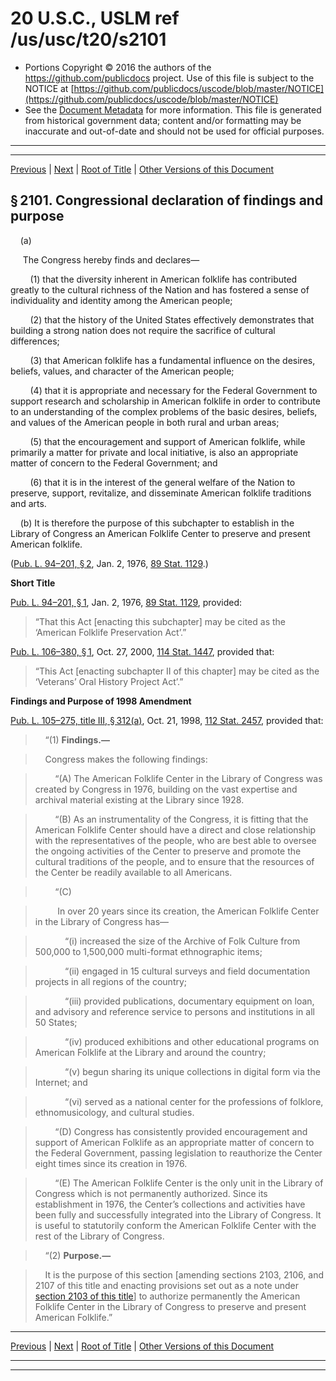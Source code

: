 ---
---

# 20 U.S.C., USLM ref /us/usc/t20/s2101

* Portions Copyright © 2016 the authors of the https://github.com/publicdocs project.
  Use of this file is subject to the NOTICE at [https://github.com/publicdocs/uscode/blob/master/NOTICE](https://github.com/publicdocs/uscode/blob/master/NOTICE)
* See the [Document Metadata](././../../../../..//README.md) for more information.
  This file is generated from historical government data; content and/or formatting may be inaccurate and out-of-date and should not be used for official purposes.

----------
----------

[Previous](./../../../../..//us/usc/t20/ch43/schI/m__us_usc_t20_ch43_schI.md) | [Next](./../../../../..//us/usc/t20/ch43/schI/m__us_usc_t20_s2102.md) | [Root of Title](./../../../../../) | [Other Versions of this Document](https://publicdocs.github.io/go/links?ns=uslm&ref=%2Fus%2Fusc%2Ft20%2Fs2101)

## § 2101. Congressional declaration of findings and purpose

    (a)

     The Congress hereby finds and declares—

        (1) that the diversity inherent in American folklife has contributed greatly to the cultural richness of the Nation and has fostered a sense of individuality and identity among the American people;

        (2) that the history of the United States effectively demonstrates that building a strong nation does not require the sacrifice of cultural differences;

        (3) that American folklife has a fundamental influence on the desires, beliefs, values, and character of the American people;

        (4) that it is appropriate and necessary for the Federal Government to support research and scholarship in American folklife in order to contribute to an understanding of the complex problems of the basic desires, beliefs, and values of the American people in both rural and urban areas;

        (5) that the encouragement and support of American folklife, while primarily a matter for private and local initiative, is also an appropriate matter of concern to the Federal Government; and

        (6) that it is in the interest of the general welfare of the Nation to preserve, support, revitalize, and disseminate American folklife traditions and arts.

    (b) It is therefore the purpose of this subchapter to establish in the Library of Congress an American Folklife Center to preserve and pre­sent American folklife.

([Pub. L. 94–201, § 2][/us/pl/94/201/s2], Jan. 2, 1976, [89 Stat. 1129][/us/stat/89/1129].)

 __Short Title__ 

[Pub. L. 94–201, § 1][/us/pl/94/201/s1], Jan. 2, 1976, [89 Stat. 1129][/us/stat/89/1129], provided: 

> “That this Act \[enacting this subchapter\] may be cited as the ‘American Folklife Preservation Act’.”

[Pub. L. 106–380, § 1][/us/pl/106/380/s1], Oct. 27, 2000, [114 Stat. 1447][/us/stat/114/1447], provided that: 

> “This Act \[enacting subchapter II of this chapter\] may be cited as the ‘Veterans’ Oral History Project Act’.”

 __Findings and Purpose of 1998 Amendment__ 

[Pub. L. 105–275, title III, § 312(a)][/us/pl/105/275/s312/a], Oct. 21, 1998, [112 Stat. 2457][/us/stat/112/2457], provided that:

>     “(1) __Findings.—__ 

>     Congress makes the following findings:

>         “(A) The American Folklife Center in the Library of Congress was created by Congress in 1976, building on the vast expertise and archival material existing at the Library since 1928.

>         “(B) As an instrumentality of the Congress, it is fitting that the American Folklife Center should have a direct and close relationship with the representatives of the people, who are best able to oversee the ongoing activities of the Center to preserve and promote the cultural traditions of the people, and to ensure that the resources of the Center be readily available to all Americans.

>         “(C)

>          In over 20 years since its creation, the American Folklife Center in the Library of Congress has—

>             “(i) increased the size of the Archive of Folk Culture from 500,000 to 1,500,000 multi-format ethnographic items;

>             “(ii) engaged in 15 cultural surveys and field documentation projects in all regions of the country;

>             “(iii) provided publications, documentary equipment on loan, and advisory and reference service to persons and institutions in all 50 States;

>             “(iv) produced exhibitions and other educational programs on American Folklife at the Library and around the country;

>             “(v) begun sharing its unique collections in digital form via the Internet; and

>             “(vi) served as a national center for the professions of folklore, ethnomusicology, and cultural studies.

>         “(D) Congress has consistently provided encouragement and support of American Folklife as an appropriate matter of concern to the Federal Government, passing legislation to reauthorize the Center eight times since its creation in 1976.

>         “(E) The American Folklife Center is the only unit in the Library of Congress which is not permanently authorized. Since its establishment in 1976, the Center’s collections and activities have been fully and successfully integrated into the Library of Congress. It is useful to statutorily conform the American Folklife Center with the rest of the Library of Congress.

>     “(2) __Purpose.—__ 

>     It is the purpose of this section \[amending sections 2103, 2106, and 2107 of this title and enacting provisions set out as a note under [section 2103 of this title][/us/usc/t20/s2103]\] to authorize permanently the American Folklife Center in the Library of Congress to preserve and present American Folklife.”

----------

[Previous](./../../../../..//us/usc/t20/ch43/schI/m__us_usc_t20_ch43_schI.md) | [Next](./../../../../..//us/usc/t20/ch43/schI/m__us_usc_t20_s2102.md) | [Root of Title](./../../../../../) | [Other Versions of this Document](https://publicdocs.github.io/go/links?ns=uslm&ref=%2Fus%2Fusc%2Ft20%2Fs2101)

----------
----------

[/us/pl/94/201/s2]: https://publicdocs.github.io/go/links?ns=uslm&ref=%2Fus%2Fpl%2F94%2F201%2Fs2
[/us/stat/89/1129]: https://publicdocs.github.io/go/links?ns=uslm&ref=%2Fus%2Fstat%2F89%2F1129
[/us/pl/94/201/s1]: https://publicdocs.github.io/go/links?ns=uslm&ref=%2Fus%2Fpl%2F94%2F201%2Fs1
[/us/stat/89/1129]: https://publicdocs.github.io/go/links?ns=uslm&ref=%2Fus%2Fstat%2F89%2F1129
[/us/pl/106/380/s1]: https://publicdocs.github.io/go/links?ns=uslm&ref=%2Fus%2Fpl%2F106%2F380%2Fs1
[/us/stat/114/1447]: https://publicdocs.github.io/go/links?ns=uslm&ref=%2Fus%2Fstat%2F114%2F1447
[/us/pl/105/275/s312/a]: https://publicdocs.github.io/go/links?ns=uslm&ref=%2Fus%2Fpl%2F105%2F275%2Fs312%2Fa
[/us/stat/112/2457]: https://publicdocs.github.io/go/links?ns=uslm&ref=%2Fus%2Fstat%2F112%2F2457
[/us/usc/t20/s2103]: https://publicdocs.github.io/go/links?ns=uslm&ref=%2Fus%2Fusc%2Ft20%2Fs2103


